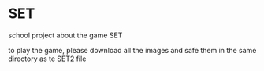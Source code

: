 # SET
school project about the game SET

to play the game, please download all the images and safe them in the same directory as te SET2 file
